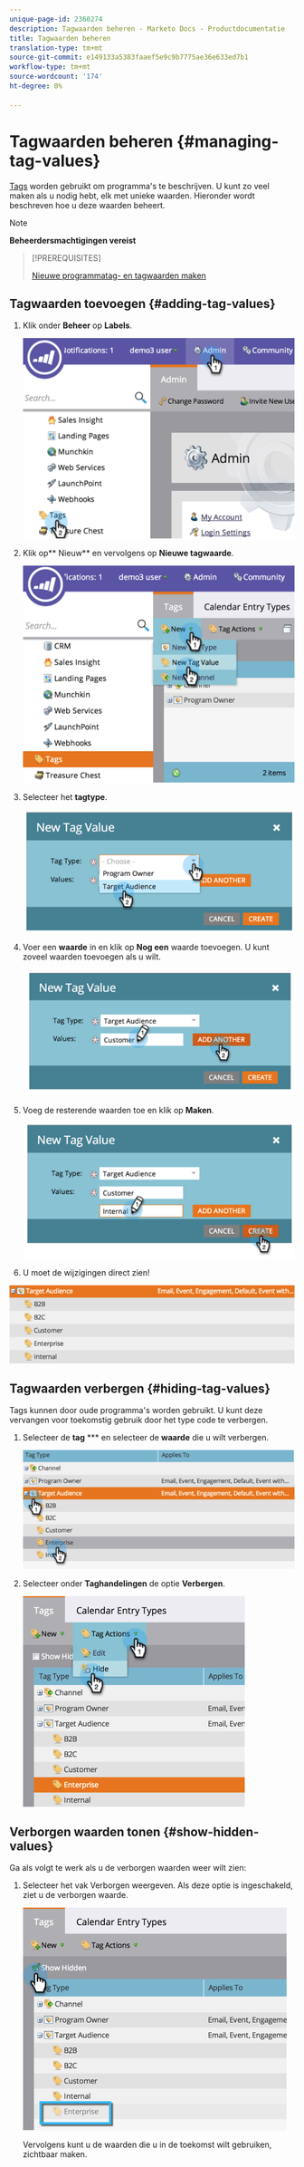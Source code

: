 ```yaml
---
unique-page-id: 2360274
description: Tagwaarden beheren - Marketo Docs - Productdocumentatie
title: Tagwaarden beheren
translation-type: tm+mt
source-git-commit: e149133a5383faaef5e9c9b7775ae36e633ed7b1
workflow-type: tm+mt
source-wordcount: '174'
ht-degree: 0%

---
```



# Tagwaarden beheren {#managing-tag-values}

[Tags](../../../product-docs/core-marketo-concepts/programs/working-with-programs/understanding-tags.md) worden gebruikt om programma&#39;s te beschrijven. U kunt zo veel maken als u nodig hebt, elk met unieke waarden. Hieronder wordt beschreven hoe u deze waarden beheert.

>[!NOTE]
>
>**Beheerdersmachtigingen vereist**

>[!PREREQUISITES]
>
>[Nieuwe programmatag- en tagwaarden maken](create-a-new-program-tag-and-tag-values.md)

## Tagwaarden toevoegen {#adding-tag-values}

1. Klik onder **Beheer** op **Labels**.

   ![](assets/image2014-9-24-12-3a24-3a55.png)

1. Klik op** Nieuw** en vervolgens op **Nieuwe tagwaarde**.

   ![](assets/image2014-9-24-12-3a25-3a23.png)

1. Selecteer het **tagtype**.

   ![](assets/image2014-9-24-12-3a26-3a2.png)

1. Voer een **waarde** in en klik op **Nog een** waarde toevoegen. U kunt zoveel waarden toevoegen als u wilt.

   ![](assets/image2014-9-24-12-3a26-3a27.png)

1. Voeg de resterende waarden toe en klik op **Maken**.

   ![](assets/image2014-9-24-12-3a26-3a55.png)

1. U moet de wijzigingen direct zien!

![](assets/image2014-9-24-12-3a27-3a34.png)

## Tagwaarden verbergen {#hiding-tag-values}

Tags kunnen door oude programma&#39;s worden gebruikt. U kunt deze vervangen voor toekomstig gebruik door het type code te verbergen.

1. Selecteer de **tag** *** en selecteer de **waarde** die u wilt verbergen.

   ![](assets/image2014-9-24-12-3a28-3a25.png)

1. Selecteer onder **Taghandelingen** de optie **Verbergen**.

   ![](assets/image2014-9-24-12-3a29-3a4.png)

## Verborgen waarden tonen {#show-hidden-values}

Ga als volgt te werk als u de verborgen waarden weer wilt zien:

1. Selecteer het vak Verborgen weergeven. Als deze optie is ingeschakeld, ziet u de verborgen waarde.

   ![](assets/image2014-9-24-12-3a29-3a58.png)

   Vervolgens kunt u de waarden die u in de toekomst wilt gebruiken, zichtbaar maken.

